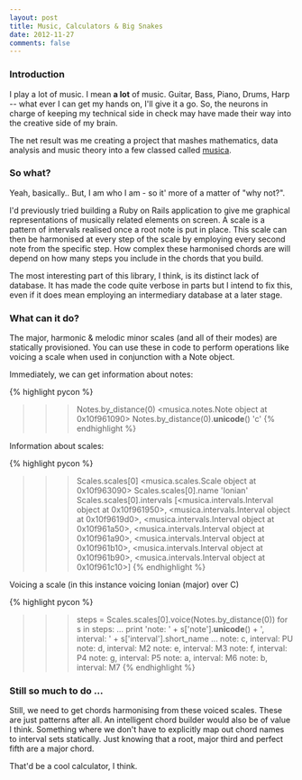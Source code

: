 ```yaml
---
layout: post
title: Music, Calculators & Big Snakes
date: 2012-11-27
comments: false
---
```


### Introduction

I play a lot of music. I mean <strong>a lot</strong> of music. Guitar, Bass, Piano, Drums, Harp -- what ever I can get my hands on, I'll give it a go. So, the neurons in charge of keeping my technical side in check may have made their way into the creative side of my brain.

The net result was me creating a project that mashes mathematics, data analysis and music theory into a few classed called [musica](https://github.com/tuttlem/musica).

### So what?

Yeah, basically.. But, I am who I am - so it' more of a matter of "why not?".

I'd previously tried building a Ruby on Rails application to give me graphical representations of musically related elements on screen. A scale is a pattern of intervals realised once a root note is put in place. This scale can then be harmonised at every step of the scale by employing every second note from the specific step. How complex these harmonised chords are will depend on how many steps you include in the chords that you build.

The most interesting part of this library, I think, is its distinct lack of database. It has made the code quite verbose in parts but I intend to fix this, even if it does mean employing an intermediary database at a later stage.

### What can it do?

The major, harmonic & melodic minor scales (and all of their modes) are statically provisioned. You can use these in code to perform operations like voicing a scale when used in conjunction with a Note object.

Immediately, we can get information about notes:

{% highlight pycon %}
>>> Notes.by_distance(0)
<musica.notes.Note object at 0x10f961090>
>>> Notes.by_distance(0).__unicode__()
'c'
{% endhighlight %}

Information about scales:

{% highlight pycon %}
>>> Scales.scales[0]
<musica.scales.Scale object at 0x10f963090>
>>> Scales.scales[0].name
'Ionian'
>>> Scales.scales[0].intervals
[<musica.intervals.Interval object at 0x10f961950>, <musica.intervals.Interval object at 0x10f9619d0>, <musica.intervals.Interval object at 0x10f961a50>, <musica.intervals.Interval object at 0x10f961a90>, <musica.intervals.Interval object at 0x10f961b10>, <musica.intervals.Interval object at 0x10f961b90>, <musica.intervals.Interval object at 0x10f961c10>]
{% endhighlight %}

Voicing a scale (in this instance voicing Ionian (major) over C) 

{% highlight pycon %}
>>> steps = Scales.scales[0].voice(Notes.by_distance(0))
>>> for s in steps:
...     print 'note: ' + s['note'].__unicode__() + ', interval: ' + s['interval'].short_name
... 
note: c, interval: PU
note: d, interval: M2
note: e, interval: M3
note: f, interval: P4
note: g, interval: P5
note: a, interval: M6
note: b, interval: M7
{% endhighlight %}

### Still so much to do ...

Still, we need to get chords harmonising from these voiced scales. These are just patterns after all. An intelligent chord builder would also be of value I think. Something where we don't have to explicitly map out chord names to interval sets statically. Just knowing that a root, major third and perfect fifth are a major chord.

That'd be a cool calculator, I think.